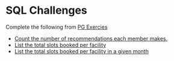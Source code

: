 # SQL Challenges
Complete the following from [PG Exercies](https://pgexercises.com/)
- [Count the number of recommendations each member makes.](https://pgexercises.com/questions/aggregates/count3.html)
- [List the total slots booked per facility](https://pgexercises.com/questions/aggregates/fachours.html)
- [List the total slots booked per facility in a given month](https://pgexercises.com/questions/aggregates/fachoursbymonth.html)

